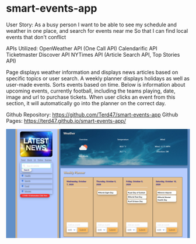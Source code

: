 # smart-events-app
User Story:
As a busy person
I want to be able to see my schedule and weather in one place, and search for events near me
So that I can find local events that don't conflict

APIs Utilized:
OpenWeather API (One Call API)
Calendarific API
Ticketmaster Discover API
NYTimes API (Article Search API, Top Stories API)

Page displays weather information and displays news articles based on specific topics or user search. A weekly planner displays holidays as well as user-made events. Sorts events
based on time. Below is information about upcoming events, currently football, including the teams playing, date, image and url to purchase tickets. When user clicks an event from
this section, it will automatically go into the planner on the correct day. 

Github Repository: https://github.com/Terd47/smart-events-app
Github Pages: https://terd47.github.io/smart-events-app/

![Homepage](/Assets/images/screenshot.png?raw=true "Homepage")